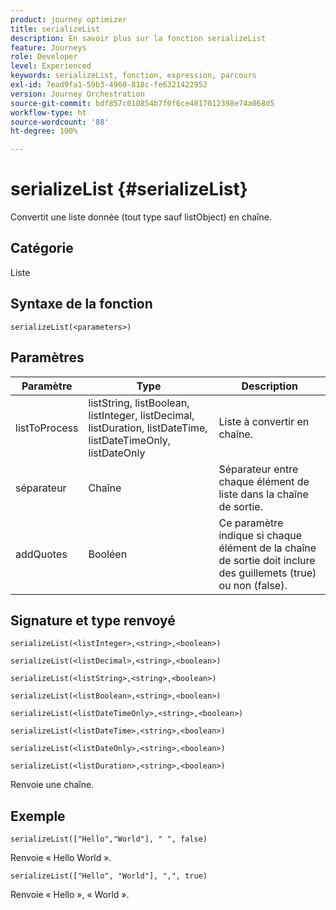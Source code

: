 ```yaml
---
product: journey optimizer
title: serializeList
description: En savoir plus sur la fonction serializeList
feature: Journeys
role: Developer
level: Experienced
keywords: serializeList, fonction, expression, parcours
exl-id: 7ead9fa1-59b3-4960-818c-fe6321422952
version: Journey Orchestration
source-git-commit: bdf857c010854b7f0f6ce4817012398e74a068d5
workflow-type: ht
source-wordcount: '88'
ht-degree: 100%

---
```


# serializeList {#serializeList}

Convertit une liste donnée (tout type sauf listObject) en chaîne.

## Catégorie

Liste

## Syntaxe de la fonction

`serializeList(<parameters>)`

## Paramètres

| Paramètre | Type | Description |
|-----------|------------------|------------------|
| listToProcess | listString, listBoolean, listInteger, listDecimal, listDuration, listDateTime, listDateTimeOnly, listDateOnly | Liste à convertir en chaîne. |
| séparateur | Chaîne | Séparateur entre chaque élément de liste dans la chaîne de sortie. |
| addQuotes | Booléen | Ce paramètre indique si chaque élément de la chaîne de sortie doit inclure des guillemets (true) ou non (false). |

## Signature et type renvoyé

`serializeList(<listInteger>,<string>,<boolean>)`

`serializeList(<listDecimal>,<string>,<boolean>)`

`serializeList(<listString>,<string>,<boolean>)`

`serializeList(<listBoolean>,<string>,<boolean>)`

`serializeList(<listDateTimeOnly>,<string>,<boolean>)`

`serializeList(<listDateTime>,<string>,<boolean>)`

`serializeList(<listDateOnly>,<string>,<boolean>)`

`serializeList(<listDuration>,<string>,<boolean>)`

Renvoie une chaîne.

## Exemple

`serializeList(["Hello","World"], " ", false)`

Renvoie « Hello World ».

`serializeList(["Hello", "World"], ",", true)`

Renvoie « Hello », « World ».
